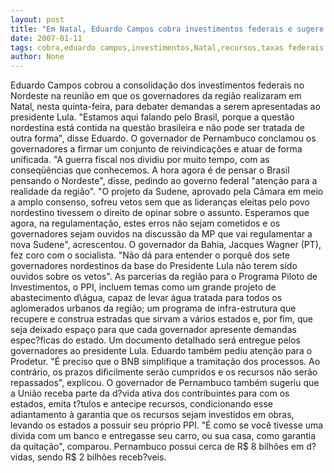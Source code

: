 ```yaml
---
layout: post
title: "Em Natal, Eduardo Campos cobra investimentos federais e sugere uso de d?vida para alavancar recursos"
date: 2007-01-11
tags: cobra,eduardo campos,investimentos,Natal,recursos,taxas federais
author: None
---
```

Eduardo Campos cobrou a consolidação dos investimentos federais no Nordeste na reunião em que os governadores da região realizaram em Natal, nesta quinta-feira, para debater demandas a serem apresentadas ao presidente Lula. 
\"Estamos aqui falando pelo Brasil, porque a questão nordestina está contida na questão brasileira e não pode ser tratada de outra forma\", disse Eduardo.
O governador de Pernambuco conclamou os governadores a firmar um conjunto de reivindicações e atuar de forma unificada. 
\"A guerra fiscal nos dividiu por muito tempo, com as conseqüências que conhecemos. A hora agora é de pensar o Brasil pensando o Nordeste\", disse, pedindo ao governo federal \"atenção para a realidade da região\".
\"O projeto da Sudene, aprovado pela Câmara em meio a amplo consenso, sofreu vetos sem que as lideranças eleitas pelo povo nordestino tivessem o direito de opinar sobre o assunto. Esperamos que agora, na regulamentação, estes erros não sejam cometidos e os governadores sejam ouvidos na discussão da MP que vai regulamentar a nova Sudene\", acrescentou.
O governador da Bahia, Jacques Wagner (PT), fez coro com o socialista.
\"Não dá para entender o porquê dos sete governadores nordestinos da base do Presidente Lula não terem sido ouvidos sobre os vetos\".
As parcerias da região para o Programa Piloto de Investimentos, o PPI, incluem temas como um grande projeto de abastecimento d\água, capaz de levar água tratada para todos os aglomerados urbanos da região; um programa de infra-estrutura que recupere e construa estradas que sirvam a vários estados e, por fim, que seja deixado espaço para que cada governador apresente demandas espec?ficas do estado. 
Um documento detalhado será entregue pelos governadores ao presidente Lula.
Eduardo também pediu atenção para o Prodetur. \"É preciso que o BNB simplifique a tramitação dos processos. Ao contrário, os prazos dificilmente serão cumpridos e os recursos não serão repassados\", explicou.
O governador de Pernambuco também sugeriu que a União receba parte da d?vida ativa dos contribuintes para
 com os estados, emita t?tulos e antecipe recursos, condicionando esse adiantamento à garantia que os recursos sejam investidos em obras, levando os estados a possuir seu próprio PPI.
\"É como se você tivesse uma divida com um banco e entregasse seu carro, ou sua casa, como garantia da quitação\", comparou. 
Pernambuco possui cerca de R$ 8 bilhões em d?vidas, sendo R$ 2 bilhões receb?veis. 